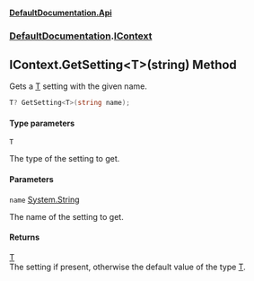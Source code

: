 #### [DefaultDocumentation\.Api](../../index.md 'index')
### [DefaultDocumentation](../../index.md#DefaultDocumentation 'DefaultDocumentation').[IContext](index.md 'DefaultDocumentation\.IContext')

## IContext\.GetSetting\<T\>\(string\) Method

Gets a [T](GetSetting_T_(string).md#DefaultDocumentation.IContext.GetSetting_T_(string).T 'DefaultDocumentation\.IContext\.GetSetting\<T\>\(string\)\.T') setting with the given name\.

```csharp
T? GetSetting<T>(string name);
```
#### Type parameters

<a name='DefaultDocumentation.IContext.GetSetting_T_(string).T'></a>

`T`

The type of the setting to get\.
#### Parameters

<a name='DefaultDocumentation.IContext.GetSetting_T_(string).name'></a>

`name` [System\.String](https://learn.microsoft.com/en-us/dotnet/api/system.string 'System\.String')

The name of the setting to get\.

#### Returns
[T](GetSetting_T_(string).md#DefaultDocumentation.IContext.GetSetting_T_(string).T 'DefaultDocumentation\.IContext\.GetSetting\<T\>\(string\)\.T')  
The setting if present, otherwise the default value of the type [T](GetSetting_T_(string).md#DefaultDocumentation.IContext.GetSetting_T_(string).T 'DefaultDocumentation\.IContext\.GetSetting\<T\>\(string\)\.T')\.